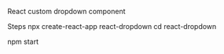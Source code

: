 React custom dropdown component

Steps
npx create-react-app react-dropdown
cd react-dropdown

npm start
